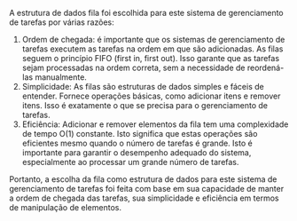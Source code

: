 A estrutura de dados fila foi escolhida para este sistema de gerenciamento de tarefas por várias razões:

1. Ordem de chegada: é importante que os sistemas de gerenciamento de tarefas executem as tarefas na ordem em que são adicionadas. As filas seguem o princípio FIFO (first in, first out). Isso garante que as tarefas sejam processadas na ordem correta, sem a necessidade de reordená-las manualmente.
2. Simplicidade: As filas são estruturas de dados simples e fáceis de entender. Fornece operações básicas, como adicionar itens e remover itens. Isso é exatamente o que se precisa para o gerenciamento de tarefas. 
3. Eficiência: Adicionar e remover elementos da fila tem uma complexidade de tempo O(1) constante. Isto significa que estas operações são eficientes mesmo quando o número de tarefas é grande. Isto é importante para garantir o desempenho adequado do sistema, especialmente ao processar um grande número de tarefas.

Portanto, a escolha da fila como estrutura de dados para este sistema de gerenciamento de tarefas foi feita com base em sua capacidade de manter a ordem de chegada das tarefas, sua simplicidade e eficiência em termos de manipulação de elementos.
